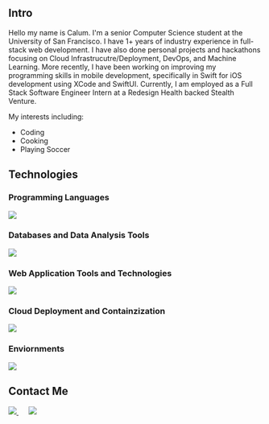 ## Intro
Hello my name is Calum. I'm a senior Computer Science student at the University of San Francisco. I have 1+ years of industry experience in full-stack web development. I have also done personal projects and hackathons focusing on Cloud Infrastrucutre/Deployment, DevOps, and Machine Learning. More recently, I have been working on improving my programming skills in mobile development, specifically in Swift for iOS development using XCode and SwiftUI. Currently, I am employed as a Full Stack Software Engineer Intern at a Redesign Health backed Stealth Venture.

My interests including:
* Coding
* Cooking
* Playing Soccer

## Technologies
### Programming Languages
<img src="https://skillicons.dev/icons?i=py,java,c,js,ts,swift,php" />

### Databases and Data Analysis Tools
<img src="https://skillicons.dev/icons?i=anaconda,r,sklearn,mysql,postgres" />

### Web Application Tools and Technologies
<img src="https://skillicons.dev/icons?i=bootstrap,css,django,flask,html,jest,jquery,nextjs,nodejs,npm,postman,prisma,react,tailwind" />

### Cloud Deployment and Containzization
<img src="https://skillicons.dev/icons?i=aws,docker,gcp,jenkins,kubernetes" />

### Enviornments
<img src="https://skillicons.dev/icons?i=eclipse,idea,pycharm,linux,neovim,ubuntu,vim,vscode,windows,bash" />

## Contact Me

<a href="mailto:ccrawford6@dons.usfca.edu" target="_blank" style="margin-right: 20px;">
  <img src="https://skillicons.dev/icons?i=gmail"/>
</a>

<a href="https://www.linkedin.com/in/calum-a-crawford" target="_blank">
  <img src="https://skillicons.dev/icons?i=linkedin"/>
</a>

